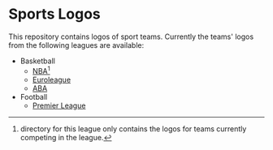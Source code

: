 # Sports Logos

This repository contains logos of sport teams. Currently the teams' logos from the following leagues are available: 
* Basketball
	* [NBA](https://github.com/timurkulenovic/sports-logos/tree/main/basketball/nba/img)[^*]
	* [Euroleague](https://github.com/timurkulenovic/sports-logos/tree/main/basketball/euroleague/img)
	* [ABA](https://github.com/timurkulenovic/sports-logos/tree/main/basketball/aba/img)
* Football
	* [Premier League](https://github.com/timurkulenovic/sports-logos/tree/main/football/premier_league/img)
	
[^*]: directory for this league only contains the logos for teams currently competing in the league.
